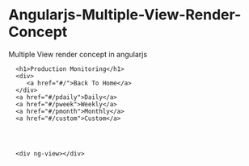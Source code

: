 # Angularjs-Multiple-View-Render-Concept
Multiple View render concept in angularjs

<!doctype html>
<html>
   
   <head>
      <script src = "js/library/angular.min.js"></script>  
      <script src = "js/library/angular-route.min.js"></script>
      <script src = "js/controller/app.js"></script>
      <script src = "js/controller/controller.js"></script>
      <script src = "js/library/highcharts.js"></script> 
      <script src = "js/library/highcharts-ng.js"></script>
   </head>
   
   <body ng-app="mainApp">

      <h1>Production Monitoring</h1>
      <div>
         <a href="#/">Back To Home</a>
      </div>
      <a href="#/pdaily">Daily</a>
      <a href="#/pweek">Weekly</a>
      <a href="#/pmonth">Monthly</a>
      <a href="#/custom">Custom</a>
      

      
      
      <div ng-view></div>

      
   </body>



</html>
